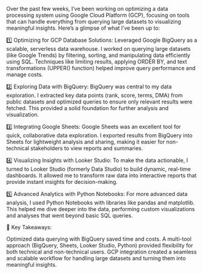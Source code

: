 Over the past few weeks, I’ve been working on optimizing a data processing system using Google Cloud Platform (GCP), focusing on tools that can handle everything from querying large datasets to visualizing meaningful insights. Here’s a glimpse of what I’ve been up to:

1️⃣ Optimizing for GCP Database Solutions:
Leveraged Google BigQuery as a scalable, serverless data warehouse. I worked on querying large datasets (like Google Trends) by filtering, sorting, and manipulating data efficiently using SQL. Techniques like limiting results, applying ORDER BY, and text transformations (UPPER() function) helped improve query performance and manage costs.

2️⃣ Exploring Data with BigQuery:
BigQuery was central to my data exploration. I extracted key data points (rank, score, terms, DMA) from public datasets and optimized queries to ensure only relevant results were fetched. This provided a solid foundation for further analysis and visualization.

3️⃣ Integrating Google Sheets:
Google Sheets was an excellent tool for quick, collaborative data exploration. I exported results from BigQuery into Sheets for lightweight analysis and sharing, making it easier for non-technical stakeholders to view reports and summaries.

4️⃣ Visualizing Insights with Looker Studio:
To make the data actionable, I turned to Looker Studio (formerly Data Studio) to build dynamic, real-time dashboards. It allowed me to transform raw data into interactive reports that provide instant insights for decision-making.

5️⃣ Advanced Analytics with Python Notebooks:
For more advanced data analysis, I used Python Notebooks with libraries like pandas and matplotlib. This helped me dive deeper into the data, performing custom visualizations and analyses that went beyond basic SQL queries.

🔑 Key Takeaways:

Optimized data querying with BigQuery saved time and costs.
A multi-tool approach (BigQuery, Sheets, Looker Studio, Python) provided flexibility for both technical and non-technical users.
GCP integration created a seamless and scalable workflow for handling large datasets and turning them into meaningful insights.
